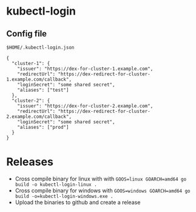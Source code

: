 # kubectl-login

## Config file

`$HOME/.kubectl-login.json`

```
{
  "cluster-1": {
    "issuer": "https://dex-for-cluster-1.example.com",
    "redirectUrl": "https://dex-redirect-for-cluster-1.example.com/callback",
    "loginSecret": "some shared secret",
    "aliases": ["test"]
  },
  "cluster-2": {
    "issuer": "https://dex-for-cluster-2.example.com",
    "redirectUrl": "https://dex-redirect-for-cluster-2.example.com/callback",
    "loginSecret": "some shared secret",
    "aliases": ["prod"]
  }
}
```

# Releases

* Cross compile binary for linux with with `GOOS=linux GOARCH=amd64 go build -o kubectl-login-linux .`
* Cross compile binary for windows with `GOOS=windows GOARCH=amd64 go build -o=kubectl-login-windows.exe .`
* Upload the binaries to github and create a release
